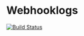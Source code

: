 # Webhooklogs

[![Build Status](https://drone.specian.co.uk/api/badges/specian/hookhub/status.svg)](https://drone.specian.co.uk/specian/hookhub)
